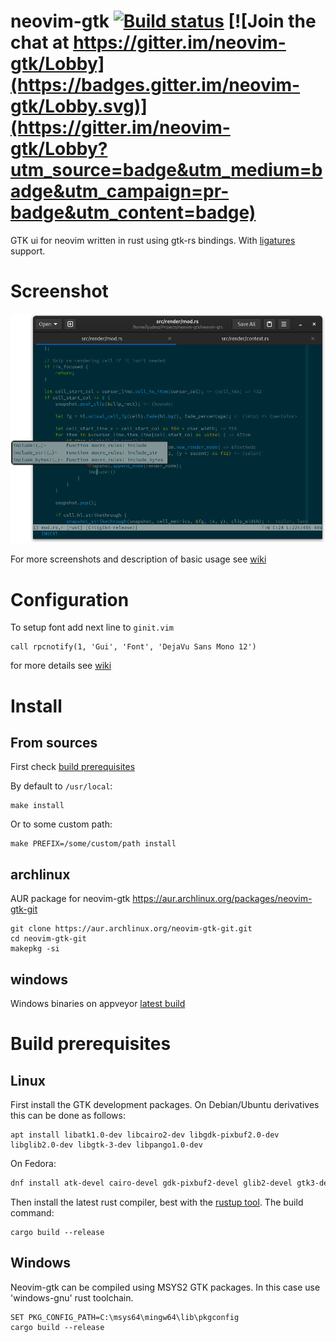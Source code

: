 # neovim-gtk [![Build status](https://ci.appveyor.com/api/projects/status/l58o28e13f829llx/branch/master?svg=true)](https://ci.appveyor.com/project/daa84/neovim-gtk/branch/master) [![Join the chat at https://gitter.im/neovim-gtk/Lobby](https://badges.gitter.im/neovim-gtk/Lobby.svg)](https://gitter.im/neovim-gtk/Lobby?utm_source=badge&utm_medium=badge&utm_campaign=pr-badge&utm_content=badge)
GTK ui for neovim written in rust using gtk-rs bindings. With [ligatures](https://github.com/daa84/neovim-gtk/wiki/Configuration#ligatures) support.

# Screenshot
![Main Window](/screenshots/neovimgtk-screen.png?raw=true)

For more screenshots and description of basic usage see [wiki](https://github.com/daa84/neovim-gtk/wiki/GUI)

# Configuration
To setup font add next line to `ginit.vim`
```vim
call rpcnotify(1, 'Gui', 'Font', 'DejaVu Sans Mono 12')
```
for more details see [wiki](https://github.com/daa84/neovim-gtk/wiki/Configuration)

# Install
## From sources
First check [build prerequisites](#build-prerequisites)

By default to `/usr/local`:
```
make install
```
Or to some custom path:
```
make PREFIX=/some/custom/path install
```

## archlinux
AUR package for neovim-gtk https://aur.archlinux.org/packages/neovim-gtk-git
```shell
git clone https://aur.archlinux.org/neovim-gtk-git.git
cd neovim-gtk-git 
makepkg -si
```

## windows
Windows binaries on appveyor
[latest build](https://ci.appveyor.com/api/projects/daa84/neovim-gtk/artifacts/nvim-gtk-mingw64.7z?branch=master)

# Build prerequisites
## Linux
First install the GTK development packages. On Debian/Ubuntu derivatives
this can be done as follows:
```
apt install libatk1.0-dev libcairo2-dev libgdk-pixbuf2.0-dev libglib2.0-dev libgtk-3-dev libpango1.0-dev
```

On Fedora:
```bash
dnf install atk-devel cairo-devel gdk-pixbuf2-devel glib2-devel gtk3-devel pango-devel  
```

Then install the latest rust compiler, best with the
[rustup tool](https://rustup.rs/). The build command:
```
cargo build --release
```

## Windows
Neovim-gtk can be compiled using MSYS2 GTK packages. In this case use 'windows-gnu' rust toolchain.
```
SET PKG_CONFIG_PATH=C:\msys64\mingw64\lib\pkgconfig
cargo build --release
```
